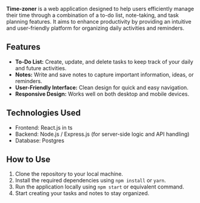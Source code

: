 **Time-zoner** is a web application designed to help users efficiently manage their time through a combination of a to-do list, note-taking, and task planning features. It aims to enhance productivity by providing an intuitive and user-friendly platform for organizing daily activities and reminders.

## Features
- **To-Do List:** Create, update, and delete tasks to keep track of your daily and future activities.
- **Notes:** Write and save notes to capture important information, ideas, or reminders.
- **User-Friendly Interface:** Clean design for quick and easy navigation.
- **Responsive Design:** Works well on both desktop and mobile devices.

## Technologies Used
- Frontend: React.js in ts 
- Backend: Node.js / Express.js (for server-side logic and API handling)
- Database:  Postgres

## How to Use
1. Clone the repository to your local machine.
2. Install the required dependencies using `npm install` or `yarn`.
3. Run the application locally using `npm start` or equivalent command.
4. Start creating your tasks and notes to stay organized.
